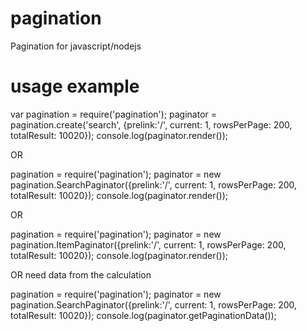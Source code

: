 pagination
==========

Pagination for javascript/nodejs

usage example
==========

var pagination = require('pagination');
paginator = pagination.create('search', {prelink:'/', current: 1, rowsPerPage: 200, totalResult: 10020});
console.log(paginator.render());

OR

pagination = require('pagination');
paginator = new pagination.SearchPaginator({prelink:'/', current: 1, rowsPerPage: 200, totalResult: 10020});
console.log(paginator.render());

OR 

pagination = require('pagination');
paginator = new pagination.ItemPaginator({prelink:'/', current: 1, rowsPerPage: 200, totalResult: 10020});
console.log(paginator.render());

OR need data from the calculation

pagination = require('pagination');
paginator = new pagination.SearchPaginator({prelink:'/', current: 1, rowsPerPage: 200, totalResult: 10020});
console.log(paginator.getPaginationData());
